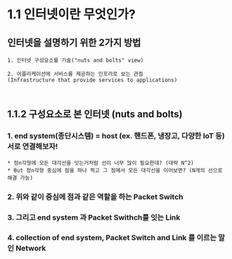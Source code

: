 1.1 인터넷이란 무엇인가?
=======================
## 인터넷을 설명하기 위한 2가지 방법</br>
```
1. 인터넷 구성요소를 기술("nuts and bolts" view)

2. 어플리케이션에 서비스를 제공하는 인프라로 보는 관점
(Infrastructure that provide services to applications)
```

</br>1.1.2 구성요소로 본 인터넷 (nuts and bolts)
--------------------------
### 1. end system(종단시스템) = host (ex. 핸드폰, 냉장고, 다양한 IoT 등) 서로 연결해보자!
```
* 정n각형에 모든 대각선을 잇는거처럼 선이 너무 많이 필요한데? (대략 N^2)
* But 정n각형 중심에 점을 하나 찍고 그 점에서 모든 대각선을 이어보면? (N개의 선으로 해결 가능)
```
### 2. 위와 같이 중심에 점과 같은 역할을 하는 Packet Switch
### 3. 그리고 end system 과 Packet Swithch를 잇는 Link
### 4. collection of end system, Packet Switch and Link 를 이르는 말인 Network 